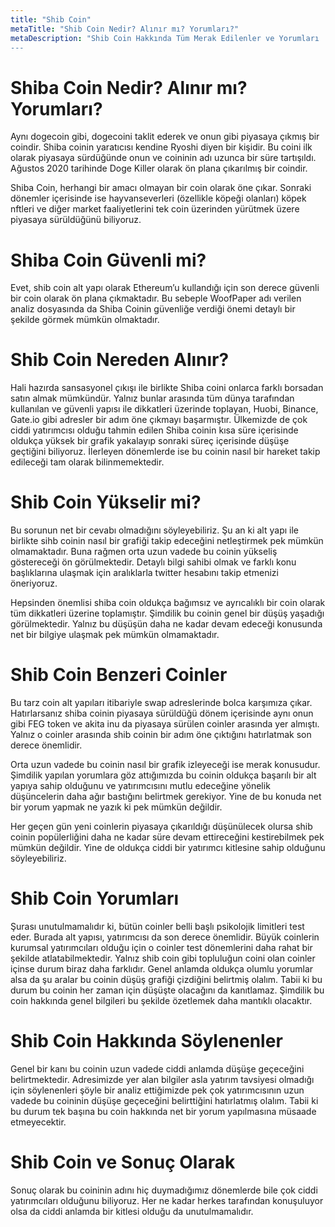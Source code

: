 ```yaml
---
title: "Shib Coin"
metaTitle: "Shib Coin Nedir? Alınır mı? Yorumları?"
metaDescription: "Shib Coin Hakkında Tüm Merak Edilenler ve Yorumları
---
```


# Shiba Coin Nedir? Alınır mı? Yorumları?

Aynı dogecoin gibi, dogecoini taklit ederek ve onun gibi piyasaya çıkmış bir coindir. Shiba coinin yaratıcısı kendine Ryoshi diyen bir kişidir. Bu coini ilk olarak piyasaya sürdüğünde onun ve coininin adı uzunca bir süre tartışıldı. Ağustos 2020 tarihinde Doge Killer olarak ön plana çıkarılmış bir coindir. 

Shiba Coin, herhangi bir amacı olmayan bir coin olarak öne çıkar. Sonraki dönemler içerisinde ise hayvanseverleri (özellikle köpeği olanları) köpek nftleri ve diğer market faaliyetlerini tek coin üzerinden yürütmek üzere piyasaya sürüldüğünü biliyoruz. 

# Shiba Coin Güvenli mi?

Evet, shib coin alt yapı olarak Ethereum’u kullandığı için son derece güvenli bir coin olarak ön plana çıkmaktadır. Bu sebeple WoofPaper adı verilen analiz dosyasında da Shiba Coinin güvenliğe verdiği önemi detaylı bir şekilde görmek mümkün olmaktadır. 

# Shib Coin Nereden Alınır?

Hali hazırda sansasyonel çıkışı ile birlikte Shiba coini onlarca farklı borsadan satın almak mümkündür. Yalnız bunlar arasında tüm dünya tarafından kullanılan ve güvenli yapısı ile dikkatleri üzerinde toplayan, Huobi, Binance, Gate.io gibi adresler bir adım öne çıkmayı başarmıştır. Ülkemizde de çok ciddi yatırımcısı olduğu tahmin edilen Shiba coinin kısa süre içerisinde oldukça yüksek bir grafik yakalayıp sonraki süreç içerisinde düşüşe geçtiğini biliyoruz. İlerleyen dönemlerde ise bu coinin nasıl bir hareket takip edileceği tam olarak bilinmemektedir. 

# Shib Coin Yükselir mi?

Bu sorunun net bir cevabı olmadığını söyleyebiliriz. Şu an ki alt yapı ile birlikte sihb coinin nasıl bir grafiği takip edeceğini netleştirmek pek mümkün olmamaktadır. Buna rağmen orta uzun vadede bu coinin yükseliş göstereceği ön görülmektedir. Detaylı bilgi sahibi olmak ve farklı konu başlıklarına ulaşmak için aralıklarla twitter hesabını takip etmenizi öneriyoruz. 

Hepsinden önemlisi shiba coin oldukça bağımsız ve ayrıcalıklı bir coin olarak tüm dikkatleri üzerine toplamıştır. Şimdilik bu coinin genel bir düşüş yaşadığı görülmektedir. Yalnız bu düşüşün daha ne kadar devam edeceği konusunda net bir bilgiye ulaşmak pek mümkün olmamaktadır. 

# Shib Coin Benzeri Coinler

Bu tarz coin alt yapıları itibariyle swap adreslerinde bolca karşımıza çıkar. Hatırlarsanız shiba coinin piyasaya sürüldüğü dönem içerisinde aynı onun gibi FEG token ve akita inu da piyasaya sürülen coinler arasında yer almıştı. Yalnız o coinler arasında shib coinin bir adım öne çıktığını hatırlatmak son derece önemlidir. 

Orta uzun vadede bu coinin nasıl bir grafik izleyeceği ise merak konusudur. Şimdilik yapılan yorumlara göz attığımızda bu coinin oldukça başarılı bir alt yapıya sahip olduğunu ve yatırımcısını mutlu edeceğine yönelik düşüncelerin daha ağır bastığını belirtmek gerekiyor. Yine de bu konuda net bir yorum yapmak ne yazık ki pek mümkün değildir. 

Her geçen gün yeni coinlerin piyasaya çıkarıldığı düşünülecek olursa shib coinin popülerliğini daha ne kadar süre devam ettireceğini kestirebilmek pek mümkün değildir. Yine de oldukça ciddi bir yatırımcı kitlesine sahip olduğunu söyleyebiliriz.

# Shib Coin Yorumları

Şurası unutulmamalıdır ki, bütün coinler belli başlı psikolojik limitleri test eder. Burada alt yapısı, yatırımcısı da son derece önemlidir. Büyük coinlerin kurumsal yatırımcıları olduğu için o coinler test dönemlerini daha rahat bir şekilde atlatabilmektedir. Yalnız shib coin gibi topluluğun coini olan coinler içinse durum biraz daha farklıdır. Genel anlamda oldukça olumlu yorumlar alsa da şu aralar bu coinin düşüş grafiği çizdiğini belirtmiş olalım. Tabii ki bu durum bu coinin her zaman için düşüşte olacağını da kanıtlamaz. Şimdilik bu coin hakkında genel bilgileri bu şekilde özetlemek daha mantıklı olacaktır. 

# Shib Coin Hakkında Söylenenler

Genel bir kanı bu coinin uzun vadede ciddi anlamda düşüşe geçeceğini belirtmektedir. Adresimizde yer alan bilgiler asla yatırım tavsiyesi olmadığı için söylenenleri şöyle bir analiz ettiğimizde pek çok yatırımcısının uzun vadede bu coininin düşüşe geçeceğini belirttiğini hatırlatmış olalım. Tabii ki bu durum tek başına bu coin hakkında net bir yorum yapılmasına müsaade etmeyecektir.

# Shib Coin ve Sonuç Olarak

Sonuç olarak bu coininin adını hiç duymadığımız dönemlerde bile çok ciddi yatırımcıları olduğunu biliyoruz. Her ne kadar herkes tarafından konuşuluyor olsa da ciddi anlamda bir kitlesi olduğu da unutulmamalıdır. 
